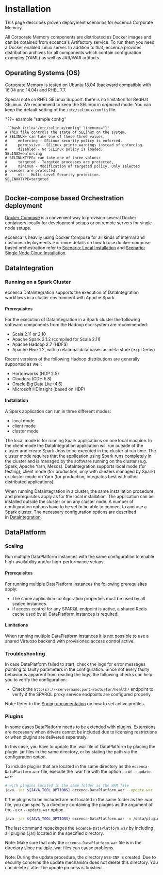 # Installation

This page describes proven deployment scenarios for eccenca Corporate Memory.

All Corporate Memory components are distributed as Docker images and can be obtained from eccenca's Artifactory service. To run them you need a Docker enabled Linux server. In addition to that, eccenca provides distribution archives for all components which contain configuration examples (YAML) as well as JAR/WAR artifacts.

## Operating Systems (OS)

Corporate Memory is tested on Ubuntu 18.04 (backward compatible with 16.04 and 14.04) and RHEL 7.7.

Special note on RHEL SELinux Support: there is no limitation for RedHat SELinux. We recommend to keep the SELinux in *enforced* mode. You can keep the default setting of the `/etc/selinux/config` file.

???+ example "sample config"

    ```bash title="/etc/selinux/config" linenums="1"
    # This file controls the state of SELinux on the system.
    # SELINUX= can take one of these three values:
    #     enforcing - SELinux security policy is enforced.
    #     permissive - SELinux prints warnings instead of enforcing.
    #     disabled - No SELinux policy is loaded.
    SELINUX=enforcing
    # SELINUXTYPE= can take one of three values:
    #     targeted - Targeted processes are protected,
    #     minimum - Modification of targeted policy. Only selected processes are protected.
    #     mls - Multi Level Security protection.
    SELINUXTYPE=targeted
    ```

## Docker-compose based Orchestration deployment

[Docker Compose](https://docs.docker.com/compose/) is a convenient way to provision several Docker containers locally for development setups or on remote servers for single node setups.

eccenca is heavily using Docker Compose for all kinds of internal and customer deployments. For more details on how to use docker-compose based orchestration refer to [Scenario: Local Installation](../installation/scenario-local-installation/index.md) and [Scenario: Single Node Cloud Installation](../installation/scenario-single-node-cloud-installation/index.md).

## DataIntegration

### Running on a Spark Cluster

eccenca DataIntegration supports the execution of DataIntegration workflows in a cluster environment with Apache Spark.

#### Prerequisites

For the execution of DataIntegration in a Spark cluster the following software components from the Hadoop eco-system are recommended:

- Scala 2.11 or 2.10
- Apache Spark 2.1.2 (compiled for Scala 2.11)
- Apache Hadoop 2.7 (HDFS)
- Apache Hive 1.2, with a relational data bases as meta store (e.g. Derby)

Recent versions of the following Hadoop distributions are generally supported as well:

- Hortonworks (HDP 2.5)
- Cloudera (CDH 5.8)
- Oracle Big Data Lite (4.6)
- Microsoft HDInsight (based on HDP)

#### Installation <!-- Different Modes of Installation-->

A Spark application can run in three different modes:

- local mode
- client mode
- cluster mode

The local mode is for running Spark applications on one local machine. In the client mode the DataIntegration application will run outside of the cluster and create Spark Jobs to be executed in the cluster at run time. The cluster mode requires that the application using Spark runs completely in the cluster and is managed by the software running on the cluster (e.g. Spark, Apache Yarn, Mesos). DataIntegration supports local mode (for testing), client mode (for production, only with clusters managed by Spark) or cluster mode on Yarn (for production, integrates best with other distributed applications).

When running DataIntegration in a cluster, the same installation procedure and prerequisites apply as for the local installation. The application can be installed outside the cluster or on any cluster node. A number of configuration options have to be set to be able to connect to and use a Spark cluster. The necessary configuration options are described in [DataIntegration](https://documentation.eccenca.com/latest/deploy-and-configure/configuration/dataintegration).

## DataPlatform

### Scaling

Run multiple DataPlatform instances with the same configuration to enable high-availability and/or high-performance setups.

#### Prerequisites <!-- multiple DataPlatform instances the following prerequisites -->

For running multiple DataPlatform instances the following prerequisites apply:

- The same application configuration properties must be used by all scaled instances.
- If access control for any SPARQL endpoint is active, a shared Redis cache used by all DataPlatform instances is required.

#### Limitations

When running multiple DataPlatform instances it is not possible to use a shared Virtuoso backend with provisioned access control active.

### Troubleshooting

In case DataPlatform failed to start, check the logs for error messages pointing to faulty parameters in the configuration. Since not every faulty behavior is apparent from reading the logs, the following checks can help you to verify the configuration:

- Check the `http(s)://<servername:port>/actuator/health/` endpoint to verify if the SPARQL proxy service endpoints are configured properly.

Note: Refer to the [Spring documentation](https://docs.spring.io/spring-boot/docs/2.1.8.RELEASE/reference/htmlsingle/#boot-features-profiles) on how to set active profiles.

### Plugins

In some cases DataPlatform needs to be extended with plugins. Extensions are necessary when drivers cannot be included due to licensing restrictions or when plugins are delivered separately.

In this case, you have to update the .war file of DataPlatform by placing the plugin .jar files in the same directory, or by stating the path via the configuration option.

To include plugins that are located in the same directory as the `eccenca-DataPlatform.war` file, execute the .war file with the option `-u` or `--update-war`:

```bash linenums="1"
# with plugins located in the same folder as the WAR file
java -jar ${JAVA_TOOL_OPTIONS} eccenca-DataPlatform.war --update-war
```

If the plugins to be included are not located in the same folder as the .war file, you can specify a directory containing the plugins as the argument of the `-u` or `--update-war` option.

```bash linenums="1"
java -jar ${JAVA_TOOL_OPTIONS} eccenca-DataPlatform.war -u /data/plugins
```

The last command repackages the `eccenca-DataPlatform.war` by including all plugins (.jar) located in the specified directory.

Note: Make sure that only the `eccenca-DataPlatform.war` file is in the directory since multiple .war files can cause problems.

Note: During the update procedure, the directory `WEB-INF` is created. Due to security concerns the update mechanism does not delete this directory. You can delete it after the update process is finished.
